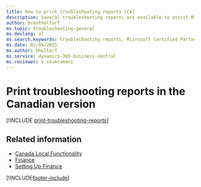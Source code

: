```yaml
---
title: How to print troubleshooting reports [CA]
description: Several troubleshooting reports are available to assist Microsoft Certified Partners with troubleshooting issues in the Canadian version.
author: brentholtorf
ms.topic: troubleshooting-general
ms.devlang: al
ms.search.keywords: troubleshooting reports, Microsoft Certified Partners
ms.date: 02/04/2025
ms.author: bholtorf
ms.service: dynamics-365-business-central
ms.reviewer: v-soumramani
---
```


# Print troubleshooting reports in the Canadian version

[!INCLUDE [print-troubleshooting-reports](../includes/CAMXUS/print-troubleshooting-reports.md)]

## Related information

- [Canada Local Functionality](canada-local-functionality.md)  
- [Finance](../../finance.md)  
- [Setting Up Finance](../../finance.md)  

[!INCLUDE[footer-include](../../includes/footer-banner.md)]
